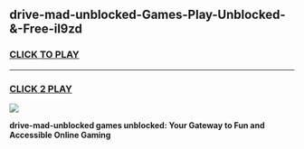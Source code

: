 
## drive-mad-unblocked-Games-Play-Unblocked-&-Free-il9zd
<h3>
<a href="https://premium76.site?title=drive-mad-unblocked&ref=24A">CLICK TO PLAY</a></h3>
<hr>

<h3>
<a href="https://premium76.site?title=drive-mad-unblocked&ref=24A">CLICK 2 PLAY</a>
  
</h3>

<a href="https://premium76.site?title=drive-mad-unblocked&ref=24A"><img src="https://clearcache.store/games.png"></a>


**drive-mad-unblocked games unblocked: Your Gateway to Fun and Accessible Online Gaming**
